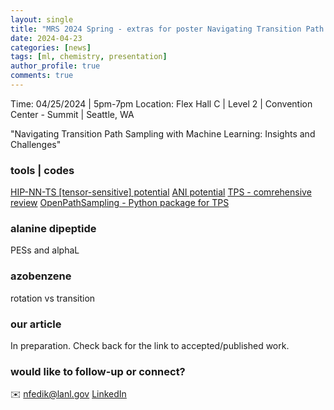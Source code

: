```yaml
---
layout: single
title: "MRS 2024 Spring - extras for poster Navigating Transition Path Sampling with Machine Learning: Insights and Challenges"
date: 2024-04-23
categories: [news]
tags: [ml, chemistry, presentation]
author_profile: true
comments: true
---
```


Time: 04/25/2024 \| 5pm-7pm
Location: Flex Hall C | Level 2 | Convention Center - Summit | Seattle, WA

"Navigating Transition Path Sampling with Machine Learning: Insights and Challenges"

### tools | codes
[HIP-NN-TS [tensor-sensitive] potential]()
[ANI potential]()
[TPS - comrehensive review](ropes)
[OpenPathSampling - Python package for TPS]()

### alanine dipeptide
PESs and alphaL

### azobenzene 
rotation vs transition

### our article
In preparation. Check back for the link to accepted/published work. 

### would like to follow-up or connect? 

✉️ nfedik@lanl.gov
[LinkedIn](linkedin.com/in/nfedik)





<!-- {: .text-left .credit style="font-size: 70%"} -->


